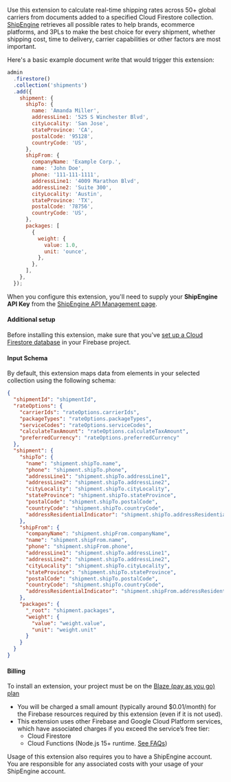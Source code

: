 Use this extension to calculate real-time shipping rates across 50+ global carriers from documents added to a specified Cloud Firestore collection. [ShipEngine](https://www.shipengine.com/) retrieves all possible rates to help brands, ecommerce platforms, and 3PLs to make the best choice for every shipment, whether shipping cost, time to delivery, carrier capabilities or other factors are most important.

Here's a basic example document write that would trigger this extension:

```js
admin
  .firestore()
  .collection('shipments')
  .add({
    shipment: {
      shipTo: {
        name: 'Amanda Miller',
        addressLine1: '525 S Winchester Blvd',
        cityLocality: 'San Jose',
        stateProvince: 'CA',
        postalCode: '95128',
        countryCode: 'US',
      },
      shipFrom: {
        companyName: 'Example Corp.',
        name: 'John Doe',
        phone: '111-111-1111',
        addressLine1: '4009 Marathon Blvd',
        addressLine2: 'Suite 300',
        cityLocality: 'Austin',
        stateProvince: 'TX',
        postalCode: '78756',
        countryCode: 'US',
      },
      packages: [
        {
          weight: {
            value: 1.0,
            unit: 'ounce',
          },
        },
      ],
    },
  });
```

When you configure this extension, you'll need to supply your **ShipEngine API Key** from the [ShipEngine API Management page](https://app.shipengine.com/#/portal/apimanagement).

#### Additional setup

Before installing this extension, make sure that you've [set up a Cloud Firestore database](https://firebase.google.com/docs/firestore/quickstart) in your Firebase project.

#### Input Schema

By default, this extension maps data from elements in your selected collection using the following schema:

```json
{
  "shipmentId": "shipmentId",
  "rateOptions": {
    "carrierIds": "rateOptions.carrierIds",
    "packageTypes": "rateOptions.packageTypes",
    "serviceCodes": "rateOptions.serviceCodes",
    "calculateTaxAmount": "rateOptions.calculateTaxAmount",
    "preferredCurrency": "rateOptions.preferredCurrency"
  },
  "shipment": {
    "shipTo": {
      "name": "shipment.shipTo.name",
      "phone": "shipment.shipTo.phone",
      "addressLine1": "shipment.shipTo.addressLine1",
      "addressLine2": "shipment.shipTo.addressLine2",
      "cityLocality": "shipment.shipTo.cityLocality",
      "stateProvince": "shipment.shipTo.stateProvince",
      "postalCode": "shipment.shipTo.postalCode",
      "countryCode": "shipment.shipTo.countryCode",
      "addressResidentialIndicator": "shipment.shipTo.addressResidentialIndicator"
    },
    "shipFrom": {
      "companyName": "shipment.shipFrom.companyName",
      "name": "shipment.shipFrom.name",
      "phone": "shipment.shipFrom.phone",
      "addressLine1": "shipment.shipTo.addressLine1",
      "addressLine2": "shipment.shipTo.addressLine2",
      "cityLocality": "shipment.shipTo.cityLocality",
      "stateProvince": "shipment.shipTo.stateProvince",
      "postalCode": "shipment.shipTo.postalCode",
      "countryCode": "shipment.shipTo.countryCode",
      "addressResidentialIndicator": "shipment.shipFrom.addressResidentialIndicator"
    },
    "packages": {
      "_root": "shipment.packages",
      "weight": {
        "value": "weight.value",
        "unit": "weight.unit"
      }
    }
  }
}
```

#### Billing

To install an extension, your project must be on the [Blaze (pay as you go) plan](https://firebase.google.com/pricing)

- You will be charged a small amount (typically around $0.01/month) for the Firebase resources required by this extension (even if it is not used).
- This extension uses other Firebase and Google Cloud Platform services, which have associated charges if you exceed the service’s free tier:
  - Cloud Firestore
  - Cloud Functions (Node.js 15+ runtime. [See FAQs](https://firebase.google.com/support/faq#extensions-pricing))

Usage of this extension also requires you to have a ShipEngine account. You are responsible for any associated costs with your usage of your ShipEngine account.

